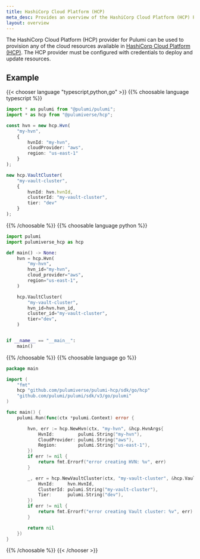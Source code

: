 ```yaml
---
title: HashiCorp Cloud Platform (HCP)
meta_desc: Provides an overview of the HashiCorp Cloud Platform (HCP) Provider for Pulumi.
layout: overview
---
```


The HashiCorp Cloud Platform (HCP) provider for Pulumi can be used to
provision any of the cloud resources available in [HashiCorp Cloud Platform (HCP)](https://www.hashicorp.com/cloud-platform). The HCP provider
must be configured with credentials to deploy and update resources.

## Example

{{< chooser language "typescript,python,go" >}}
{{% choosable language typescript %}}

```typescript
import * as pulumi from "@pulumi/pulumi";
import * as hcp from "@pulumiverse/hcp";

const hvn = new hcp.Hvn(
    "my-hvn",
    {
        hvnId: "my-hvn",
        cloudProvider: "aws",
        region: "us-east-1"
    }
);

new hcp.VaultCluster(
    "my-vault-cluster",
    {
        hvnId: hvn.hvnId,
        clusterId: "my-vault-cluster",
        tier: "dev"
    }
);
```

{{% /choosable %}}
{{% choosable language python %}}

```python
import pulumi
import pulumiverse_hcp as hcp

def main() -> None:
    hvn = hcp.Hvn(
        "my-hvn",
        hvn_id="my-hvn",
        cloud_provider="aws",
        region="us-east-1",
    )

    hcp.VaultCluster(
        "my-vault-cluster",
        hvn_id=hvn.hvn_id,
        cluster_id="my-vault-cluster",
        tier="dev",
    )


if __name__ == "__main__":
    main()
```

{{% /choosable %}}
{{% choosable language go %}}

```go
package main

import (
    "fmt"
    hcp "github.com/pulumiverse/pulumi-hcp/sdk/go/hcp"
    "github.com/pulumi/pulumi/sdk/v3/go/pulumi"
)

func main() {
    pulumi.Run(func(ctx *pulumi.Context) error {

        hvn, err := hcp.NewHvn(ctx, "my-hvn", &hcp.HvnArgs{
            HvnId:         pulumi.String("my-hvn"),
            CloudProvider: pulumi.String("aws"),
            Region:        pulumi.String("us-east-1"),
        })
        if err != nil {
            return fmt.Errorf("error creating HVN: %v", err)
        }

        _, err = hcp.NewVaultCluster(ctx, "my-vault-cluster", &hcp.VaultClusterArgs{
            HvnId:     hvn.HvnId,
            ClusterId: pulumi.String("my-vault-cluster"),
            Tier:      pulumi.String("dev"),
        })
        if err != nil {
            return fmt.Errorf("error creating Vault cluster: %v", err)
        }

        return nil
    })
}
```

{{% /choosable %}}
{{< /chooser >}}
